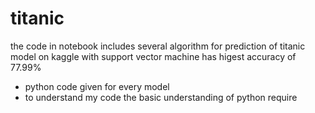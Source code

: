 # titanic
the code in notebook includes several algorithm for prediction of titanic model on kaggle with support vector machine has higest accuracy of
77.99%
* python code given for every model 
* to understand my code the basic understanding of python require

